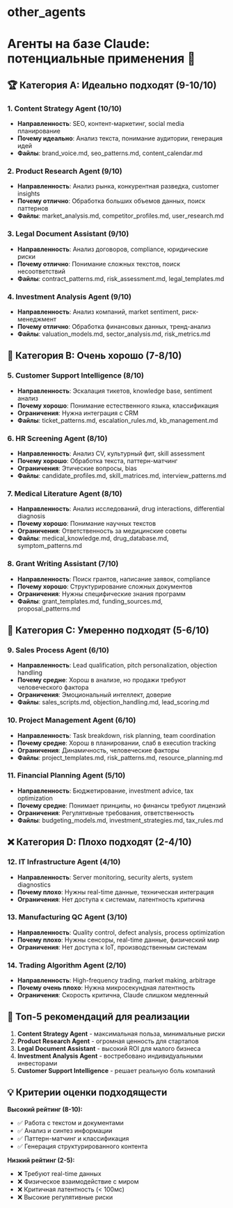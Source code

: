 # other_agents

# Агенты на базе Claude: потенциальные применения 🚀

## 🏆 Категория А: Идеально подходят (9-10/10)

### 1. **Content Strategy Agent** (10/10)

- **Направленность**: SEO, контент-маркетинг, social media планирование
- **Почему идеально**: Анализ текста, понимание аудитории, генерация идей
- **Файлы**: brand_voice.md, seo_patterns.md, content_calendar.md

### 2. **Product Research Agent** (9/10)

- **Направленность**: Анализ рынка, конкурентная разведка, customer insights
- **Почему отлично**: Обработка больших объемов данных, поиск паттернов
- **Файлы**: market_analysis.md, competitor_profiles.md, user_research.md

### 3. **Legal Document Assistant** (9/10)

- **Направленность**: Анализ договоров, compliance, юридические риски
- **Почему отлично**: Понимание сложных текстов, поиск несоответствий
- **Файлы**: contract_patterns.md, risk_assessment.md, legal_templates.md

### 4. **Investment Analysis Agent** (9/10)

- **Направленность**: Анализ компаний, market sentiment, риск-менеджмент
- **Почему отлично**: Обработка финансовых данных, тренд-анализ
- **Файлы**: valuation_models.md, sector_analysis.md, risk_metrics.md

## 🥈 Категория B: Очень хорошо (7-8/10)

### 5. **Customer Support Intelligence** (8/10)

- **Направленность**: Эскалация тикетов, knowledge base, sentiment анализ
- **Почему хорошо**: Понимание естественного языка, классификация
- **Ограничения**: Нужна интеграция с CRM
- **Файлы**: ticket_patterns.md, escalation_rules.md, kb_management.md

### 6. **HR Screening Agent** (8/10)

- **Направленность**: Анализ CV, культурный фит, skill assessment
- **Почему хорошо**: Обработка текста, паттерн-матчинг
- **Ограничения**: Этические вопросы, bias
- **Файлы**: candidate_profiles.md, skill_matrices.md, interview_patterns.md

### 7. **Medical Literature Agent** (8/10)

- **Направленность**: Анализ исследований, drug interactions, differential diagnosis
- **Почему хорошо**: Понимание научных текстов
- **Ограничения**: Ответственность за медицинские советы
- **Файлы**: medical_knowledge.md, drug_database.md, symptom_patterns.md

### 8. **Grant Writing Assistant** (7/10)

- **Направленность**: Поиск грантов, написание заявок, compliance
- **Почему хорошо**: Структурирование сложных документов
- **Ограничения**: Нужны специфические знания программ
- **Файлы**: grant_templates.md, funding_sources.md, proposal_patterns.md

## 🥉 Категория C: Умеренно подходят (5-6/10)

### 9. **Sales Process Agent** (6/10)

- **Направленность**: Lead qualification, pitch personalization, objection handling
- **Почему средне**: Хорош в анализе, но продажи требуют человеческого фактора
- **Ограничения**: Эмоциональный интеллект, доверие
- **Файлы**: sales_scripts.md, objection_handling.md, lead_scoring.md

### 10. **Project Management Agent** (6/10)

- **Направленность**: Task breakdown, risk planning, team coordination
- **Почему средне**: Хорош в планировании, слаб в execution tracking
- **Ограничения**: Динамичность, человеческие факторы
- **Файлы**: project_templates.md, risk_patterns.md, resource_planning.md

### 11. **Financial Planning Agent** (5/10)

- **Направленность**: Бюджетирование, investment advice, tax optimization
- **Почему средне**: Понимает принципы, но финансы требуют лицензий
- **Ограничения**: Регулятивные требования, ответственность
- **Файлы**: budgeting_models.md, investment_strategies.md, tax_rules.md

## ❌ Категория D: Плохо подходят (2-4/10)

### 12. **IT Infrastructure Agent** (4/10)

- **Направленность**: Server monitoring, security alerts, system diagnostics
- **Почему плохо**: Нужны real-time данные, техническая интеграция
- **Ограничения**: Нет доступа к системам, латентность критична

### 13. **Manufacturing QC Agent** (3/10)

- **Направленность**: Quality control, defect analysis, process optimization
- **Почему плохо**: Нужны сенсоры, real-time данные, физический мир
- **Ограничения**: Нет доступа к IoT, производственным системам

### 14. **Trading Algorithm Agent** (2/10)

- **Направленность**: High-frequency trading, market making, arbitrage
- **Почему очень плохо**: Нужна микросекундная латентность
- **Ограничения**: Скорость критична, Claude слишком медленный

## 🎯 Топ-5 рекомендаций для реализации

1. **Content Strategy Agent** - максимальная польза, минимальные риски
2. **Product Research Agent** - огромная ценность для стартапов
3. **Legal Document Assistant** - высокий ROI для малого бизнеса
4. **Investment Analysis Agent** - востребовано индивидуальными инвесторами
5. **Customer Support Intelligence** - решает реальную боль компаний

## 💡 Критерии оценки подходящести

**Высокий рейтинг (8-10):**

- ✅ Работа с текстом и документами
- ✅ Анализ и синтез информации
- ✅ Паттерн-матчинг и классификация
- ✅ Генерация структурированного контента

**Низкий рейтинг (2-5):**

- ❌ Требуют real-time данных
- ❌ Физическое взаимодействие с миром
- ❌ Критичная латентность (< 100мс)
- ❌ Высокие регулятивные риски